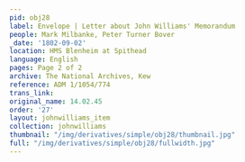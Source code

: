 ```yaml
---
pid: obj28
label: Envelope | Letter about John Williams' Memorandum
people: Mark Milbanke, Peter Turner Bover
_date: '1802-09-02'
location: HMS Blenheim at Spithead
language: English
pages: Page 2 of 2
archive: The National Archives, Kew
reference: ADM 1/1054/774
trans_link:
original_name: 14.02.45
order: '27'
layout: johnwilliams_item
collection: johnwilliams
thumbnail: "/img/derivatives/simple/obj28/thumbnail.jpg"
full: "/img/derivatives/simple/obj28/fullwidth.jpg"
---
```

